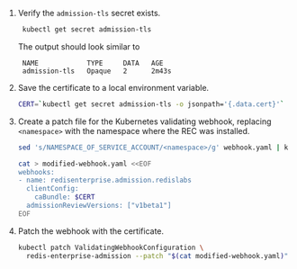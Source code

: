 1. Verify the `admission-tls` secret exists.

    ```sh
     kubectl get secret admission-tls
    ```
  
    The output should look similar to
  
    ```
     NAME            TYPE     DATA   AGE
     admission-tls   Opaque   2      2m43s
    ```

1. Save the certificate to a local environment variable.

    ```sh
    CERT=`kubectl get secret admission-tls -o jsonpath='{.data.cert}'`
    ```

1. Create a patch file for the Kubernetes validating webhook, replacing `<namespace>` with the namespace where the REC was installed.

    ```sh
    sed 's/NAMESPACE_OF_SERVICE_ACCOUNT/<namespace>/g' webhook.yaml | kubectl create -f -

    cat > modified-webhook.yaml <<EOF
    webhooks:
    - name: redisenterprise.admission.redislabs
      clientConfig:
        caBundle: $CERT
      admissionReviewVersions: ["v1beta1"]
    EOF
    ```

1. Patch the webhook with the certificate.

    ```sh
    kubectl patch ValidatingWebhookConfiguration \
      redis-enterprise-admission --patch "$(cat modified-webhook.yaml)"
    ```
